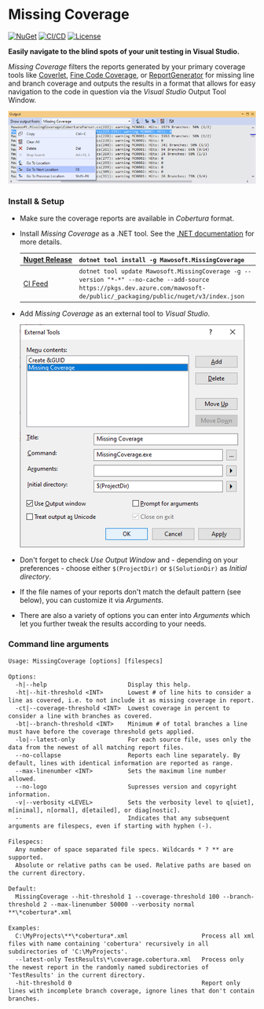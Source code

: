 # Missing Coverage

[![NuGet](https://img.shields.io/nuget/v/Mawosoft.MissingCoverage.svg)](https://www.nuget.org/packages/Mawosoft.MissingCoverage/)
[![CI/CD](https://github.com/mawosoft/MissingCoverage/actions/workflows/ci.yml/badge.svg)](https://github.com/mawosoft/MissingCoverage/actions/workflows/ci.yml)
[![License](https://img.shields.io/badge/license-MIT-blue.svg)](LICENSE)

**Easily navigate to the blind spots of your unit testing in Visual Studio.**

*Missing Coverage* filters the reports generated by your primary coverage tools like [Coverlet](https://github.com/coverlet-coverage/coverlet), [Fine Code Coverage](https://github.com/FortuneN/FineCodeCoverage), or [ReportGenerator](https://github.com/danielpalme/ReportGenerator) for missing line and branch coverage and outputs the results in a format that allows for easy navigation to the code in question via the *Visual Studio* Output Tool Window.

![](assets/VStudio_OutputWindow.png)

### Install & Setup

- Make sure the coverage reports are available in *Cobertura* format.
- Install *Missing Coverage* as a .NET tool. See the [.NET documentation](https://docs.microsoft.com/en-us/dotnet/core/tools/global-tools) for more details.

  | [Nuget&nbsp;Release](https://www.nuget.org/packages/Mawosoft.MissingCoverage/) | `dotnet tool install -g Mawosoft.MissingCoverage` |
  |:---|:---|
  | [CI&nbsp;Feed](https://dev.azure.com/mawosoft-de/public/_packaging?_a=feed&feed=public) | `dotnet tool update Mawosoft.MissingCoverage -g --version "*-*" --no-cache --add-source https://pkgs.dev.azure.com/mawosoft-de/public/_packaging/public/nuget/v3/index.json` |

- Add *Missing Coverage* as an external tool to *Visual Studio*.

  ![](assets/VStudio_ExternalTools.png)

- Don't forget to check *Use Output Window* and - depending on your preferences - choose either `$(ProjectDir)` or `$(SolutionDir)` as *Initial directory*.
- If the file names of your reports don't match the default pattern (see below), you can customize it via *Arguments*.
- There are also a variety of options you can enter into *Arguments* which let you further tweak the results according to your needs.

### Command line arguments

```
Usage: MissingCoverage [options] [filespecs]

Options:
  -h|--help                       Display this help.
  -ht|--hit-threshold <INT>       Lowest # of line hits to consider a line as covered, i.e. to not include it as missing coverage in report.
  -ct|--coverage-threshold <INT>  Lowest coverage in percent to consider a line with branches as covered.
  -bt|--branch-threshold <INT>    Minimum # of total branches a line must have before the coverage threshold gets applied.
  -lo|--latest-only               For each source file, uses only the data from the newest of all matching report files.
  --no-collapse                   Reports each line separately. By default, lines with identical information are reported as range.
  --max-linenumber <INT>          Sets the maximum line number allowed.
  --no-logo                       Supresses version and copyright information.
  -v|--verbosity <LEVEL>          Sets the verbosity level to q[uiet], m[inimal], n[ormal], d[etailed], or diag[nostic].
  --                              Indicates that any subsequent arguments are filespecs, even if starting with hyphen (-).

Filespecs:
  Any number of space separated file specs. Wildcards * ? ** are supported.
  Absolute or relative paths can be used. Relative paths are based on the current directory.

Default:
  MissingCoverage --hit-threshold 1 --coverage-threshold 100 --branch-threshold 2 --max-linenumber 50000 --verbosity normal **\*cobertura*.xml

Examples:
  C:\MyProjects\**\*cobertura*.xml                     Process all xml files with name containing 'cobertura' recursively in all subdirectories of 'C:\MyProjects'.
  --latest-only TestResults\*\coverage.cobertura.xml   Process only the newest report in the randomly named subdirectories of 'TestResults' in the current directory.
  -hit-threshold 0                                     Report only lines with incomplete branch coverage, ignore lines that don't contain branches.
```
